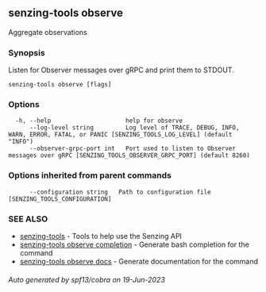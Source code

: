 ## senzing-tools observe

Aggregate observations

### Synopsis


Listen for Observer messages over gRPC and print them to STDOUT.
	

```
senzing-tools observe [flags]
```

### Options

```
  -h, --help                     help for observe
      --log-level string         Log level of TRACE, DEBUG, INFO, WARN, ERROR, FATAL, or PANIC [SENZING_TOOLS_LOG_LEVEL] (default "INFO")
      --observer-grpc-port int   Port used to listen to Observer messages over gRPC [SENZING_TOOLS_OBSERVER_GRPC_PORT] (default 8260)
```

### Options inherited from parent commands

```
      --configuration string   Path to configuration file [SENZING_TOOLS_CONFIGURATION]
```

### SEE ALSO

* [senzing-tools](senzing-tools.md)	 - Tools to help use the Senzing API
* [senzing-tools observe completion](senzing-tools_observe_completion.md)	 - Generate bash completion for the command
* [senzing-tools observe docs](senzing-tools_observe_docs.md)	 - Generate documentation for the command

###### Auto generated by spf13/cobra on 19-Jun-2023
